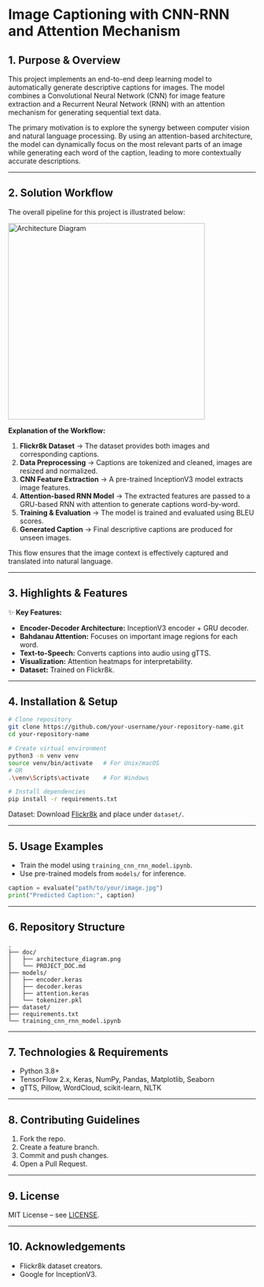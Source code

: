# Image Captioning with CNN-RNN and Attention Mechanism

## 1. Purpose & Overview

This project implements an end-to-end deep learning model to automatically generate descriptive captions for images. The model combines a Convolutional Neural Network (CNN) for image feature extraction and a Recurrent Neural Network (RNN) with an attention mechanism for generating sequential text data.

The primary motivation is to explore the synergy between computer vision and natural language processing. By using an attention-based architecture, the model can dynamically focus on the most relevant parts of an image while generating each word of the caption, leading to more contextually accurate descriptions.

---

## 2. Solution Workflow

The overall pipeline for this project is illustrated below:

<img src="docs/architecture_diagram.png" alt="Architecture Diagram" width="400">



**Explanation of the Workflow:**

1. **Flickr8k Dataset** → The dataset provides both images and corresponding captions.
2. **Data Preprocessing** → Captions are tokenized and cleaned, images are resized and normalized.
3. **CNN Feature Extraction** → A pre-trained InceptionV3 model extracts image features.
4. **Attention-based RNN Model** → The extracted features are passed to a GRU-based RNN with attention to generate captions word-by-word.
5. **Training & Evaluation** → The model is trained and evaluated using BLEU scores.
6. **Generated Caption** → Final descriptive captions are produced for unseen images.

This flow ensures that the image context is effectively captured and translated into natural language.

---

## 3. Highlights & Features

✨ **Key Features:**

* **Encoder-Decoder Architecture:** InceptionV3 encoder + GRU decoder.
* **Bahdanau Attention:** Focuses on important image regions for each word.
* **Text-to-Speech:** Converts captions into audio using gTTS.
* **Visualization:** Attention heatmaps for interpretability.
* **Dataset:** Trained on Flickr8k.

---

## 4. Installation & Setup

```bash
# Clone repository
git clone https://github.com/your-username/your-repository-name.git
cd your-repository-name

# Create virtual environment
python3 -m venv venv
source venv/bin/activate   # For Unix/macOS
# OR
.\venv\Scripts\activate    # For Windows

# Install dependencies
pip install -r requirements.txt
```

Dataset: Download [Flickr8k](https://www.kaggle.com/datasets/adityajn105/flickr8k) and place under `dataset/`.

---

## 5. Usage Examples

* Train the model using `training_cnn_rnn_model.ipynb`.
* Use pre-trained models from `models/` for inference.

```python
caption = evaluate("path/to/your/image.jpg")
print("Predicted Caption:", caption)
```

---

## 6. Repository Structure

```
.
├── doc/
│   ├── architecture_diagram.png
│   └── PROJECT_DOC.md
├── models/
│   ├── encoder.keras
│   ├── decoder.keras
│   ├── attention.keras
│   └── tokenizer.pkl
├── dataset/
├── requirements.txt
└── training_cnn_rnn_model.ipynb
```

---

## 7. Technologies & Requirements

* Python 3.8+
* TensorFlow 2.x, Keras, NumPy, Pandas, Matplotlib, Seaborn
* gTTS, Pillow, WordCloud, scikit-learn, NLTK

---

## 8. Contributing Guidelines

1. Fork the repo.
2. Create a feature branch.
3. Commit and push changes.
4. Open a Pull Request.

---

## 9. License

MIT License – see [LICENSE](LICENSE).

---

## 10. Acknowledgements

* Flickr8k dataset creators.
* Google for InceptionV3.
